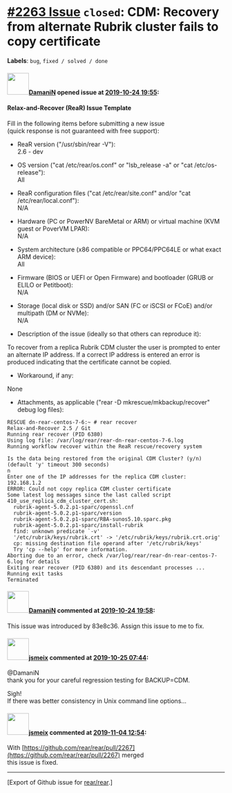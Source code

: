[\#2263 Issue](https://github.com/rear/rear/issues/2263) `closed`: CDM: Recovery from alternate Rubrik cluster fails to copy certificate
========================================================================================================================================

**Labels**: `bug`, `fixed / solved / done`

#### <img src="https://avatars.githubusercontent.com/u/37876601?u=832a55ad26fa192d411932dcf7a9f13187d79380&v=4" width="50">[DamaniN](https://github.com/DamaniN) opened issue at [2019-10-24 19:55](https://github.com/rear/rear/issues/2263):

#### Relax-and-Recover (ReaR) Issue Template

Fill in the following items before submitting a new issue  
(quick response is not guaranteed with free support):

-   ReaR version ("/usr/sbin/rear -V"):  
    2.6 - dev

-   OS version ("cat /etc/rear/os.conf" or "lsb\_release -a" or "cat
    /etc/os-release"):  
    All

-   ReaR configuration files ("cat /etc/rear/site.conf" and/or "cat
    /etc/rear/local.conf"):  
    N/A

-   Hardware (PC or PowerNV BareMetal or ARM) or virtual machine (KVM
    guest or PoverVM LPAR):  
    N/A

-   System architecture (x86 compatible or PPC64/PPC64LE or what exact
    ARM device):  
    All

-   Firmware (BIOS or UEFI or Open Firmware) and bootloader (GRUB or
    ELILO or Petitboot):  
    N/A

-   Storage (local disk or SSD) and/or SAN (FC or iSCSI or FCoE) and/or
    multipath (DM or NVMe):  
    N/A

-   Description of the issue (ideally so that others can reproduce it):

To recover from a replica Rubrik CDM cluster the user is prompted to
enter an alternate IP address. If a correct IP address is entered an
error is produced indicating that the certificate cannot be copied.

-   Workaround, if any:

None

-   Attachments, as applicable ("rear -D mkrescue/mkbackup/recover"
    debug log files):

<!-- -->

    RESCUE dn-rear-centos-7-6:~ # rear recover
    Relax-and-Recover 2.5 / Git
    Running rear recover (PID 6380)
    Using log file: /var/log/rear/rear-dn-rear-centos-7-6.log
    Running workflow recover within the ReaR rescue/recovery system

    Is the data being restored from the original CDM Cluster? (y/n)
    (default 'y' timeout 300 seconds)
    n
    Enter one of the IP addresses for the replica CDM cluster:
    192.168.1.2
    ERROR: Could not copy replica CDM cluster certificate
    Some latest log messages since the last called script 410_use_replica_cdm_cluster_cert.sh:
      rubrik-agent-5.0.2.p1-sparc/openssl.cnf
      rubrik-agent-5.0.2.p1-sparc/version
      rubrik-agent-5.0.2.p1-sparc/RBA-sunos5.10.sparc.pkg
      rubrik-agent-5.0.2.p1-sparc/install-rubrik
      find: unknown predicate `-v'
      '/etc/rubrik/keys/rubrik.crt' -> '/etc/rubrik/keys/rubrik.crt.orig'
      cp: missing destination file operand after '/etc/rubrik/keys'
      Try 'cp --help' for more information.
    Aborting due to an error, check /var/log/rear/rear-dn-rear-centos-7-6.log for details
    Exiting rear recover (PID 6380) and its descendant processes ...
    Running exit tasks
    Terminated

#### <img src="https://avatars.githubusercontent.com/u/37876601?u=832a55ad26fa192d411932dcf7a9f13187d79380&v=4" width="50">[DamaniN](https://github.com/DamaniN) commented at [2019-10-24 19:58](https://github.com/rear/rear/issues/2263#issuecomment-546078240):

This issue was introduced by 83e8c36. Assign this issue to me to fix.

#### <img src="https://avatars.githubusercontent.com/u/1788608?u=925fc54e2ce01551392622446ece427f51e2f0ce&v=4" width="50">[jsmeix](https://github.com/jsmeix) commented at [2019-10-25 07:44](https://github.com/rear/rear/issues/2263#issuecomment-546242373):

@DamaniN  
thank you for your careful regression testing for BACKUP=CDM.

Sigh!  
If there was better consistency in Unix command line options...

#### <img src="https://avatars.githubusercontent.com/u/1788608?u=925fc54e2ce01551392622446ece427f51e2f0ce&v=4" width="50">[jsmeix](https://github.com/jsmeix) commented at [2019-11-04 12:54](https://github.com/rear/rear/issues/2263#issuecomment-549340297):

With
[https://github.com/rear/rear/pull/2267](https://github.com/rear/rear/pull/2267)
merged  
this issue is fixed.

------------------------------------------------------------------------

\[Export of Github issue for
[rear/rear](https://github.com/rear/rear).\]
